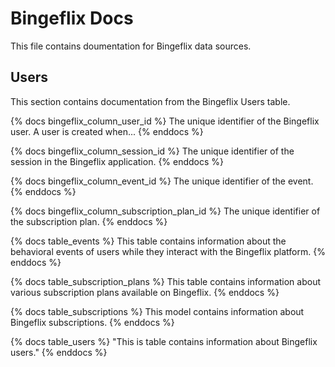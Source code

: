 # Bingeflix Docs
This file contains doumentation for Bingeflix data sources.

## Users
This section contains documentation from the Bingeflix Users table.

{% docs bingeflix_column_user_id %}
The unique identifier of the Bingeflix user. A user is created when...
{% enddocs %}


{% docs bingeflix_column_session_id %}
The unique identifier of the session in the Bingeflix application.
{% enddocs %}

{% docs bingeflix_column_event_id %}
The unique identifier of the event.
{% enddocs %}

{% docs bingeflix_column_subscription_plan_id %}
The unique identifier of the subscription plan.
{% enddocs %}

{% docs table_events %}
This table contains information about the behavioral events of users while they interact with the Bingeflix platform.
{% enddocs %}

{% docs table_subscription_plans %}
This table contains information about various subscription plans available on Bingeflix.
{% enddocs %}


{% docs table_subscriptions %}
This model contains information about Bingeflix subscriptions.
{% enddocs %}

{% docs table_users %}
"This is table contains information about Bingeflix users."
{% enddocs %}
